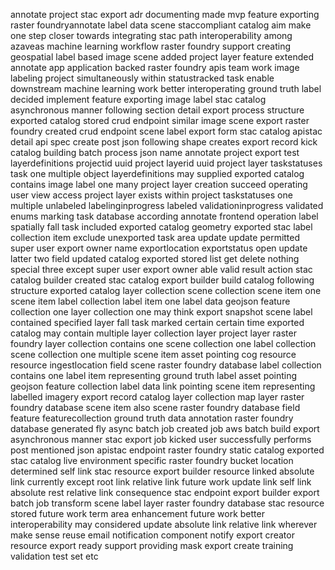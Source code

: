 annotate project stac export adr documenting made mvp feature exporting raster foundryannotate label data scene staccompliant catalog aim make one step closer towards integrating stac path interoperability among azaveas machine learning workflow raster foundry support creating geospatial label based image scene added project layer feature extended annotate app application backed raster foundry apis team work image labeling project simultaneously within statustracked task enable downstream machine learning work better interoperating ground truth label decided implement feature exporting image label stac catalog asynchronous manner following section detail export process structure exported catalog stored crud endpoint similar image scene export raster foundry created crud endpoint scene label export form stac catalog apistac detail api spec create post json following shape creates export record kick catalog building batch process json name annotate project export test layerdefinitions projectid uuid project layerid uuid project layer taskstatuses task one multiple object layerdefinitions may supplied exported catalog contains image label one many project layer creation succeed operating user view access project layer exists within project taskstatuses one multiple unlabeled labelinginprogress labeled validationinprogress validated enums marking task database according annotate frontend operation label spatially fall task included exported catalog geometry exported stac label collection item exclude unexported task area update update permitted super user export owner name exportlocation exportstatus open update latter two field updated catalog exported stored list get delete nothing special three except super user export owner able valid result action stac catalog builder created stac catalog export builder build catalog following structure exported catalog layer collection scene collection scene item one scene item label collection label item one label data geojson feature collection one layer collection one may think export snapshot scene label contained specified layer fall task marked certain certain time exported catalog may contain multiple layer collection layer project layer raster foundry layer collection contains one scene collection one label collection scene collection one multiple scene item asset pointing cog resource resource ingestlocation field scene raster foundry database label collection contains one label item representing ground truth label asset pointing geojson feature collection label data link pointing scene item representing labelled imagery export record catalog layer collection map layer raster foundry database scene item also scene raster foundry database field feature featurecollection ground truth data annotation raster foundry database generated fly async batch job created job aws batch build export asynchronous manner stac export job kicked user successfully performs post mentioned json apistac endpoint raster foundry static catalog exported stac catalog live environment specific raster foundry bucket location determined self link stac resource export builder resource linked absolute link currently except root link relative link future work update link self link absolute rest relative link consequence stac endpoint export builder export batch job transform scene label layer raster foundry database stac resource stored future work term area enhancement future work better interoperability may considered update absolute link relative link wherever make sense reuse email notification component notify export creator resource export ready support providing mask export create training validation test set etc